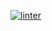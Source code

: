 [![linter](https://github.com/Jessica-Ha12/ICS20-Final-Project-HTML/workflows/linter/badge.svg)](https://github.com/marketplace/actions/super-linter)

